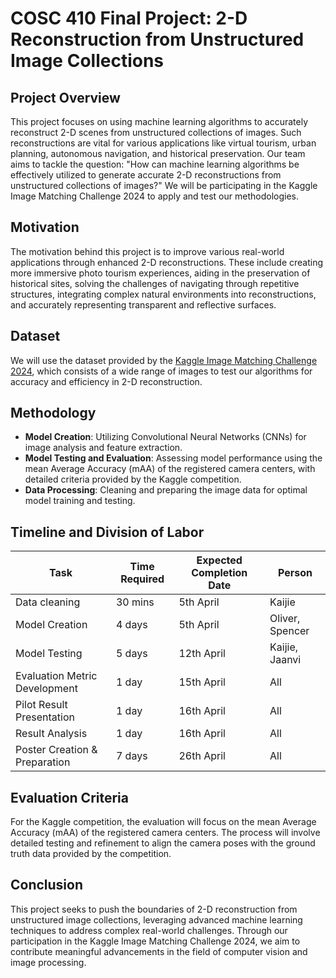 # COSC 410 Final Project: 2-D Reconstruction from Unstructured Image Collections

## Project Overview

This project focuses on using machine learning algorithms to accurately reconstruct 2-D scenes from unstructured collections of images. Such reconstructions are vital for various applications like virtual tourism, urban planning, autonomous navigation, and historical preservation. Our team aims to tackle the question: "How can machine learning algorithms be effectively utilized to generate accurate 2-D reconstructions from unstructured collections of images?" We will be participating in the Kaggle Image Matching Challenge 2024 to apply and test our methodologies.

## Motivation

The motivation behind this project is to improve various real-world applications through enhanced 2-D reconstructions. These include creating more immersive photo tourism experiences, aiding in the preservation of historical sites, solving the challenges of navigating through repetitive structures, integrating complex natural environments into reconstructions, and accurately representing transparent and reflective surfaces.

## Dataset

We will use the dataset provided by the [Kaggle Image Matching Challenge 2024](https://www.kaggle.com/competitions/image-matching-challenge-2024/data), which consists of a wide range of images to test our algorithms for accuracy and efficiency in 2-D reconstruction.

## Methodology

- **Model Creation**: Utilizing Convolutional Neural Networks (CNNs) for image analysis and feature extraction.
- **Model Testing and Evaluation**: Assessing model performance using the mean Average Accuracy (mAA) of the registered camera centers, with detailed criteria provided by the Kaggle competition.
- **Data Processing**: Cleaning and preparing the image data for optimal model training and testing.

## Timeline and Division of Labor

| Task                    | Time Required | Expected Completion Date | Person       |
|-------------------------|---------------|--------------------------|--------------|
| Data cleaning           | 30 mins       | 5th April                | Kaijie       |
| Model Creation          | 4 days        | 5th April                | Oliver, Spencer |
| Model Testing           | 5 days        | 12th April               | Kaijie, Jaanvi |
| Evaluation Metric Development | 1 day   | 15th April               | All          |
| Pilot Result Presentation | 1 day       | 16th April               | All          |
| Result Analysis         | 1 day         | 16th April               | All          |
| Poster Creation & Preparation | 7 days  | 26th April               | All          |

## Evaluation Criteria

For the Kaggle competition, the evaluation will focus on the mean Average Accuracy (mAA) of the registered camera centers. The process will involve detailed testing and refinement to align the camera poses with the ground truth data provided by the competition.

## Conclusion

This project seeks to push the boundaries of 2-D reconstruction from unstructured image collections, leveraging advanced machine learning techniques to address complex real-world challenges. Through our participation in the Kaggle Image Matching Challenge 2024, we aim to contribute meaningful advancements in the field of computer vision and image processing.
